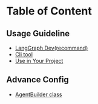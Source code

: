 # Table of Content  
## Usage Guideline
- [LangGraph Dev(recommand)](docs/how_to/use_langgraph_dev.md)
- [Cli tool](docs/how_to/use_cli.md)
- [Use in Your Project](docs/how_to/use_as_package.md)

## Advance Config  
- [AgentBuilder class](docs/config_explain.md)
